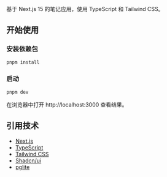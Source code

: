 基于 Next.js 15 的笔记应用，使用 TypeScript 和 Tailwind CSS。

## 开始使用

### 安装依赖包

```bash
pnpm install
```

### 启动

```bash
pnpm dev
```

在浏览器中打开 http://localhost:3000 查看结果。


## 引用技术

- [Next.js](https://nextjs.org/)
- [TypeScript](https://www.typescriptlang.org/)
- [Tailwind CSS](https://tailwindcss.com/)
- [Shadcn/ui](https://ui.shadcn.com/)
- [pglite](https://pglite.dev/)